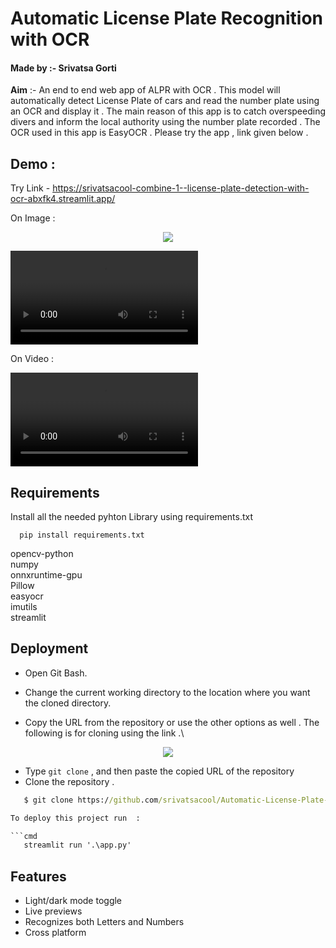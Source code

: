 
# **Automatic License Plate Recognition with OCR**
#### Made by :- Srivatsa Gorti

**Aim** :- An end to end web app of ALPR with OCR . This model will automatically detect License Plate of cars and read the number plate using an OCR and display it . The main reason of this app is to catch overspeeding divers and inform the local authority using the number plate recorded . The OCR used in this app is EasyOCR . Please try the app , link given below .


## Demo :
Try Link - https://srivatsacool-combine-1--license-plate-detection-with-ocr-abxfk4.streamlit.app/


On Image :

<p align="center">
  <img src="https://user-images.githubusercontent.com/76219802/214331437-c8b24ea6-270c-4126-af27-3101ab53a897.png" />
</p>



<video src="https://user-images.githubusercontent.com/76219802/214332571-d343d046-4289-40e0-a576-1cb2f922749b.mp4" controls="controls" style="max-width: 1000px;" autoplay = "autoplay">
</video>


On Video :




<video src="https://user-images.githubusercontent.com/76219802/214332706-f53988c8-1ea3-4450-b497-8db703b1842a.mp4" controls="controls" style="max-width: 1000px;" autoplay = "autoplay">
</video>



## Requirements

Install all the needed pyhton Library using requirements.txt 

```
  pip install requirements.txt
```
opencv-python \
numpy\
onnxruntime-gpu\
Pillow\
easyocr\
imutils\
streamlit

    
## Deployment



- Open Git Bash.

- Change the current working directory to the location where you want the cloned directory.
- Copy the URL from the repository or use the other options as well . The following is for cloning using the link .\


<p align="center">
  <img src="https://user-images.githubusercontent.com/76219802/214331404-d577521c-73bb-48f4-b2bd-46698d68956c.png" />
</p>


- Type `git clone` , and then paste the copied URL of the repository
- Clone the repository .  

```cmd
   $ git clone https://github.com/srivatsacool/Automatic-License-Plate-Recognition-with-OCR

To deploy this project run  :

```cmd
   streamlit run '.\app.py'
```


## Features

- Light/dark mode toggle
- Live previews
- Recognizes both Letters and Numbers
- Cross platform

